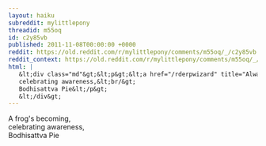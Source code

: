 ```yaml
---
layout: haiku
subreddit: mylittlepony
threadid: m55oq
id: c2y85vb
published: 2011-11-08T00:00:00 +0000
reddit: https://old.reddit.com/r/mylittlepony/comments/m55oq/_/c2y85vb
reddit_context: https://old.reddit.com/r/mylittlepony/comments/m55oq/_/c2y85vb?context=3
html: |
   &lt;div class="md"&gt;&lt;p&gt;&lt;a href="/rderpwizard" title="Always Relevant / Moment Of Silence - Reborn / Paper Bag Princess"&gt;&lt;/a&gt; A frog&amp;#39;s becoming,&lt;br/&gt;
   celebrating awareness,&lt;br/&gt;
   Bodhisattva Pie&lt;/p&gt;
   &lt;/div&gt;
---
```


[](/rderpwizard "Always Relevant / Moment Of Silence - Reborn / Paper Bag Princess") A frog's becoming,  
celebrating awareness,  
Bodhisattva Pie